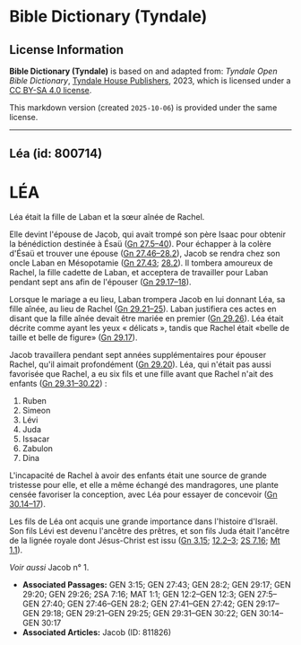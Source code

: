 # Bible Dictionary (Tyndale)

## License Information

**Bible Dictionary (Tyndale)** is based on and adapted from: _Tyndale Open Bible Dictionary_, [Tyndale House Publishers](https://tyndaleopenresources.com/), 2023, which is licensed under a [CC BY-SA 4.0 license](https://creativecommons.org/licenses/by-sa/4.0/legalcode.en).

This markdown version (created `2025-10-06`) is provided under the same license.



--------------------------------

## Léa (id: 800714)

LÉA
===

Léa était la fille de Laban et la sœur aînée de Rachel.

Elle devint l'épouse de Jacob, qui avait trompé son père Isaac pour obtenir la bénédiction destinée à Ésaü ([Gn 27\.5–40](https://ref.ly/Gen27:5-Gen27:40)). Pour échapper à la colère d'Ésaü et trouver une épouse ([Gn 27\.46–28\.2](https://ref.ly/Gen27:46-Gen28:2)), Jacob se rendra chez son oncle Laban en Mésopotamie ([Gn 27\.43](https://ref.ly/Gen27:43); [28\.2](https://ref.ly/Gen28:2)). Il tombera amoureux de Rachel, la fille cadette de Laban, et acceptera de travailler pour Laban pendant sept ans afin de l'épouser ([Gn 29\.17–18](https://ref.ly/Gen29:17-Gen29:18)).

Lorsque le mariage a eu lieu, Laban trompera Jacob en lui donnant Léa, sa fille aînée, au lieu de Rachel ([Gn 29\.21–25](https://ref.ly/Gen29:21-Gen29:25)). Laban justifiera ces actes en disant que la fille aînée devait être mariée en premier ([Gn 29\.26](https://ref.ly/Gen29:26)). Léa était décrite comme ayant les yeux « délicats », tandis que Rachel était «belle de taille et belle de figure» ([Gn 29\.17](https://ref.ly/Gen29:17)).

Jacob travaillera pendant sept années supplémentaires pour épouser Rachel, qu'il aimait profondément ([Gn 29\.20](https://ref.ly/Gen29:20)). Léa, qui n'était pas aussi favorisée que Rachel, a eu six fils et une fille avant que Rachel n'ait des enfants ([Gn 29\.31–30\.22](https://ref.ly/Gen29:31-Gen30:22)) :

1. Ruben
2. Simeon
3. Lévi
4. Juda
5. Issacar
6. Zabulon
7. Dina

L'incapacité de Rachel à avoir des enfants était une source de grande tristesse pour elle, et elle a même échangé des mandragores, une plante censée favoriser la conception, avec Léa pour essayer de concevoir ([Gn 30\.14–17](https://ref.ly/Gen30:14-Gen30:17)).

Les fils de Léa ont acquis une grande importance dans l'histoire d'Israël. Son fils Lévi est devenu l'ancêtre des prêtres, et son fils Juda était l'ancêtre de la lignée royale dont Jésus\-Christ est issu ([Gn 3\.15](https://ref.ly/Gen3:15); [12\.2–3](https://ref.ly/Gen12:2-Gen12:3); [2S 7\.16](https://ref.ly/2Sam7:16); [Mt 1\.1](https://ref.ly/Matt1:1)).

*Voir aussi* Jacob n° 1.

* **Associated Passages:** GEN 3:15; GEN 27:43; GEN 28:2; GEN 29:17; GEN 29:20; GEN 29:26; 2SA 7:16; MAT 1:1; GEN 12:2–GEN 12:3; GEN 27:5–GEN 27:40; GEN 27:46–GEN 28:2; GEN 27:41–GEN 27:42; GEN 29:17–GEN 29:18; GEN 29:21–GEN 29:25; GEN 29:31–GEN 30:22; GEN 30:14–GEN 30:17
* **Associated Articles:** Jacob (ID: 811826)

